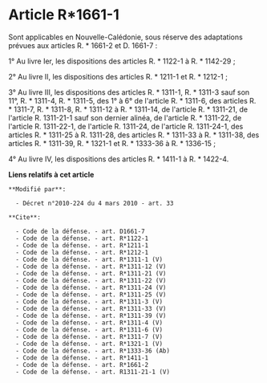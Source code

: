 # Article R*1661-1

Sont applicables en Nouvelle-Calédonie, sous réserve des adaptations prévues aux articles R. * 1661-2 et D. 1661-7 : 

1° Au livre Ier, les dispositions des articles R. * 1122-1 à R. * 1142-29 ; 

2° Au livre II, les dispositions des articles R. * 1211-1 et R. * 1212-1 ; 

3° Au livre III, les dispositions des articles R. * 1311-1, R. * 1311-3 sauf son 11°, R. * 1311-4, R. * 1311-5, des 1° à 6°
de l'article R. * 1311-6, des articles R. * 1311-7, R. * 1311-8, R. * 1311-12 à R. * 1311-14, de l'article R. * 1311-21, de
l'article R. 1311-21-1 sauf son dernier alinéa, de l'article R. * 1311-22, de l'article R. 1311-22-1, de l'article R.
1311-24, de l'article R. 1311-24-1, des articles R. * 1311-25 à R. 1311-28, des articles R. * 1311-33 à R. * 1311-38, des
articles R. * 1311-39, 
R. * 1321-1 et R. * 1333-36 à R. * 1336-15 ; 

4° Au livre IV, les dispositions des articles R. * 1411-1 à R. * 1422-4.

**Liens relatifs à cet article**

	**Modifié par**:

	  - Décret n°2010-224 du 4 mars 2010 - art. 33

	**Cite**:

	  - Code de la défense. - art. D1661-7
	  - Code de la défense. - art. R*1122-1
	  - Code de la défense. - art. R*1211-1
	  - Code de la défense. - art. R*1212-1
	  - Code de la défense. - art. R*1311-1 (V)
	  - Code de la défense. - art. R*1311-12 (V)
	  - Code de la défense. - art. R*1311-21 (V)
	  - Code de la défense. - art. R*1311-22 (V)
	  - Code de la défense. - art. R*1311-24 (V)
	  - Code de la défense. - art. R*1311-25 (V)
	  - Code de la défense. - art. R*1311-3 (V)
	  - Code de la défense. - art. R*1311-33 (V)
	  - Code de la défense. - art. R*1311-39 (V)
	  - Code de la défense. - art. R*1311-4 (V)
	  - Code de la défense. - art. R*1311-6 (V)
	  - Code de la défense. - art. R*1311-7 (V)
	  - Code de la défense. - art. R*1321-1 (V)
	  - Code de la défense. - art. R*1333-36 (Ab)
	  - Code de la défense. - art. R*1411-1
	  - Code de la défense. - art. R*1661-2
	  - Code de la défense. - art. R1311-21-1 (V)
